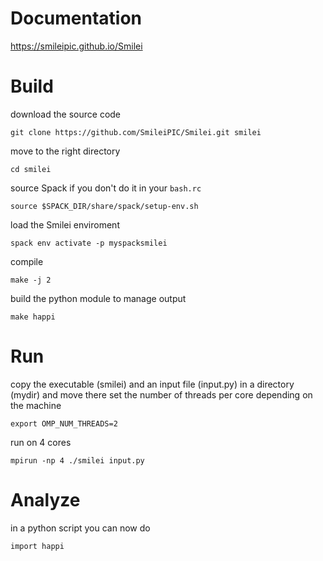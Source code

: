 # Documentation
https://smileipic.github.io/Smilei

# Build 
download the source code
```
git clone https://github.com/SmileiPIC/Smilei.git smilei
```

move to the right directory
```
cd smilei
``` 

source Spack if you don't do it in your `bash.rc` 
```
source $SPACK_DIR/share/spack/setup-env.sh
```

load the Smilei enviroment 
```
spack env activate -p myspacksmilei
```

compile
```
make -j 2
``` 

build the python module to manage output 
```
make happi
```

# Run 
copy the executable (smilei) and an input file (input.py) in a directory (mydir) and move there 
set the number of threads per core depending on the machine 
```
export OMP_NUM_THREADS=2
```
run on 4 cores 
```
mpirun -np 4 ./smilei input.py
```

# Analyze
in a python script you can now do
```
import happi
```
